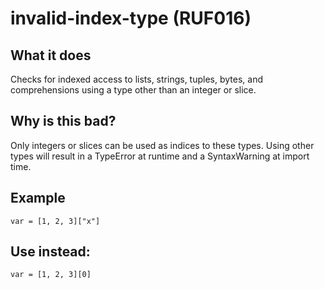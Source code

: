 # invalid-index-type (RUF016)
## What it does
Checks for indexed access to lists, strings, tuples, bytes, and comprehensions
using a type other than an integer or slice.
## Why is this bad?
Only integers or slices can be used as indices to these types. Using
other types will result in a TypeError at runtime and a SyntaxWarning at
import time.
## Example
```
var = [1, 2, 3]["x"]
```
## Use instead:
```
var = [1, 2, 3][0]
```